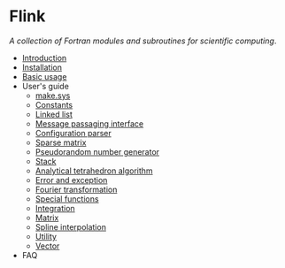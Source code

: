 # Flink

*A collection of Fortran modules and subroutines for scientific computing*.

* [Introduction](intro.md)
* [Installation](install.md)
* [Basic usage](usage.md)
* User's guide
  * [make.sys](guide/make.md)
  * [Constants](guide/m_constants.md)
  * [Linked list](guide/m_linkedlist.md)
  * [Message passaging interface](guide/m_mpi.md)
  * [Configuration parser](guide/m_parser.md)
  * [Sparse matrix](guide/m_sparse.md)
  * [Pseudorandom number generator](guide/m_spring.md)
  * [Stack](guide/m_stack.md)
  * [Analytical tetrahedron algorithm](guide/m_tetra.md)
  * [Error and exception](guide/s_error.md)
  * [Fourier transformation](guide/s_fourier.md)
  * [Special functions](guide/s_function.md)
  * [Integration](guide/s_integrator.md)
  * [Matrix](guide/s_matrix.md)
  * [Spline interpolation](guide/s_spline.md)
  * [Utility](guide/s_util.md)
  * [Vector](guide/s_vector.md)
* FAQ
